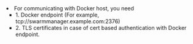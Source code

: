 <li>For communicating with Docker host, you need
<ul type="square">
    <li>1. Docker endpoint (For example, tcp://swarmmanager.example.com:2376)</li>
    <li>2. TLS certificates in case of cert based authentication with Docker endpoint. </li>
</ul>
</li>
